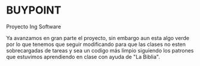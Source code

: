 # BUYPOINT
Proyecto Ing Software

Ya  avanzamos en gran parte el proyecto, sin embargo aun esta algo verde 
por lo que tenemos que seguir modificando para que las clases no esten sobrecargadas
de tareas y sea un codigo más limpio siguiendo los patrones que estuvimos 
aprendiendo en clase con ayuda de "La Biblia".

